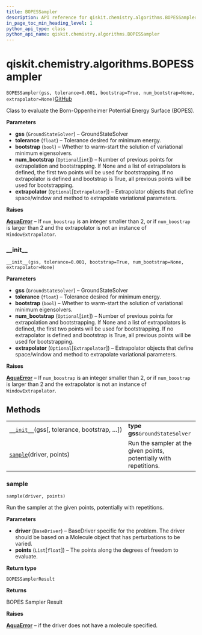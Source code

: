 ```yaml
---
title: BOPESSampler
description: API reference for qiskit.chemistry.algorithms.BOPESSampler
in_page_toc_min_heading_level: 1
python_api_type: class
python_api_name: qiskit.chemistry.algorithms.BOPESSampler
---
```


<span id="qiskit-chemistry-algorithms-bopessampler" />

# qiskit.chemistry.algorithms.BOPESSampler

<span id="qiskit.chemistry.algorithms.BOPESSampler" />

`BOPESSampler(gss, tolerance=0.001, bootstrap=True, num_bootstrap=None, extrapolator=None)`[GitHub](https://github.com/qiskit-community/qiskit-aqua/tree/stable/0.8/qiskit/chemistry/algorithms/pes_samplers/bopes_sampler.py "view source code")

Class to evaluate the Born-Oppenheimer Potential Energy Surface (BOPES).

**Parameters**

*   **gss** (`GroundStateSolver`) – GroundStateSolver
*   **tolerance** (`float`) – Tolerance desired for minimum energy.
*   **bootstrap** (`bool`) – Whether to warm-start the solution of variational minimum eigensolvers.
*   **num\_bootstrap** (`Optional`\[`int`]) – Number of previous points for extrapolation and bootstrapping. If None and a list of extrapolators is defined, the first two points will be used for bootstrapping. If no extrapolator is defined and bootstrap is True, all previous points will be used for bootstrapping.
*   **extrapolator** (`Optional`\[`Extrapolator`]) – Extrapolator objects that define space/window and method to extrapolate variational parameters.

**Raises**

[**AquaError**](qiskit.aqua.AquaError "qiskit.aqua.AquaError") – If `num_boostrap` is an integer smaller than 2, or if `num_boostrap` is larger than 2 and the extrapolator is not an instance of `WindowExtrapolator`.

### \_\_init\_\_

<span id="qiskit.chemistry.algorithms.BOPESSampler.__init__" />

`__init__(gss, tolerance=0.001, bootstrap=True, num_bootstrap=None, extrapolator=None)`

**Parameters**

*   **gss** (`GroundStateSolver`) – GroundStateSolver
*   **tolerance** (`float`) – Tolerance desired for minimum energy.
*   **bootstrap** (`bool`) – Whether to warm-start the solution of variational minimum eigensolvers.
*   **num\_bootstrap** (`Optional`\[`int`]) – Number of previous points for extrapolation and bootstrapping. If None and a list of extrapolators is defined, the first two points will be used for bootstrapping. If no extrapolator is defined and bootstrap is True, all previous points will be used for bootstrapping.
*   **extrapolator** (`Optional`\[`Extrapolator`]) – Extrapolator objects that define space/window and method to extrapolate variational parameters.

**Raises**

[**AquaError**](qiskit.aqua.AquaError "qiskit.aqua.AquaError") – If `num_boostrap` is an integer smaller than 2, or if `num_boostrap` is larger than 2 and the extrapolator is not an instance of `WindowExtrapolator`.

## Methods

|                                                                                                                                                       |                                                                    |
| ----------------------------------------------------------------------------------------------------------------------------------------------------- | ------------------------------------------------------------------ |
| [`__init__`](#qiskit.chemistry.algorithms.BOPESSampler.__init__ "qiskit.chemistry.algorithms.BOPESSampler.__init__")(gss\[, tolerance, bootstrap, …]) | **type gss**`GroundStateSolver`                                    |
| [`sample`](#qiskit.chemistry.algorithms.BOPESSampler.sample "qiskit.chemistry.algorithms.BOPESSampler.sample")(driver, points)                        | Run the sampler at the given points, potentially with repetitions. |

### sample

<span id="qiskit.chemistry.algorithms.BOPESSampler.sample" />

`sample(driver, points)`

Run the sampler at the given points, potentially with repetitions.

**Parameters**

*   **driver** (`BaseDriver`) – BaseDriver specific for the problem. The driver should be based on a Molecule object that has perturbations to be varied.
*   **points** (`List`\[`float`]) – The points along the degrees of freedom to evaluate.

**Return type**

`BOPESSamplerResult`

**Returns**

BOPES Sampler Result

**Raises**

[**AquaError**](qiskit.aqua.AquaError "qiskit.aqua.AquaError") – if the driver does not have a molecule specified.

